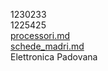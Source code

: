 1230233 \
1225425 \
[processori.md](processori.md) \
[schede_madri.md](schede_madri.md) \
Elettronica Padovana
